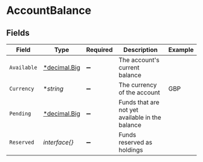 # AccountBalance


## Fields

| Field                                                                   | Type                                                                    | Required                                                                | Description                                                             | Example                                                                 |
| ----------------------------------------------------------------------- | ----------------------------------------------------------------------- | ----------------------------------------------------------------------- | ----------------------------------------------------------------------- | ----------------------------------------------------------------------- |
| `Available`                                                             | [*decimal.Big](https://pkg.go.dev/github.com/ericlagergren/decimal#Big) | :heavy_minus_sign:                                                      | The account's current balance                                           |                                                                         |
| `Currency`                                                              | **string*                                                               | :heavy_minus_sign:                                                      | The currency of the account                                             | GBP                                                                     |
| `Pending`                                                               | [*decimal.Big](https://pkg.go.dev/github.com/ericlagergren/decimal#Big) | :heavy_minus_sign:                                                      | Funds that are not yet available in the balance                         |                                                                         |
| `Reserved`                                                              | *interface{}*                                                           | :heavy_minus_sign:                                                      | Funds reserved as holdings                                              |                                                                         |